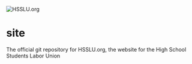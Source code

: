 ![HSSLU.org](https://github.com/HSSLU/site/assets/19589006/d15dde00-cfe3-4e6a-a31d-53f71f207693)

# site

The official git repository for HSSLU.org, the website for the High School Students Labor Union
